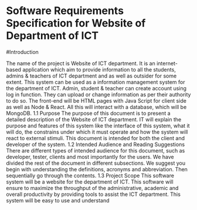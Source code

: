 # Software Requirements Specification for Website of Department of ICT

#Introduction

The name of the project is Website of ICT department. It is an internet-based application
which aim to provide information to all the students, admins & teachers of ICT department
and as well as outsider for some extent. This system can be used as a information
management system for the department of ICT.
Admin, student & teacher can create account using log in function. They can upload or
change information as per their authority to do so.
The front-end will be HTML pages with Java Script for client side as well as Node & React.
All this will interact with a database, which will be MongoDB.
1.1 Purpose
The purpose of this document is to present a detailed description of the Website of ICT
department. IT will explain the purpose and features of this system like the interface of this
system, what it will do, the constrains under which it must operate and how the system will
react to external stimuli. This document is intended for both the client and developer of the
system.
1.2 Intended Audience and Reading Suggestions
There are different types of intended audience for this document, such as developer, tester,
clients and most importantly for the users. We have divided the rest of the document in
different subsections. We suggest you begin with understanding the definitions, acronyms
and abbreviation. Then sequentially go through the contents.
1.3 Project Scope
This software system will be a website for the department of ICT. This software will ensure
to maximize the throughput of the administrative, academic and overall productivity by
providing tools to assist the ICT department. This system will be easy to use and understand
